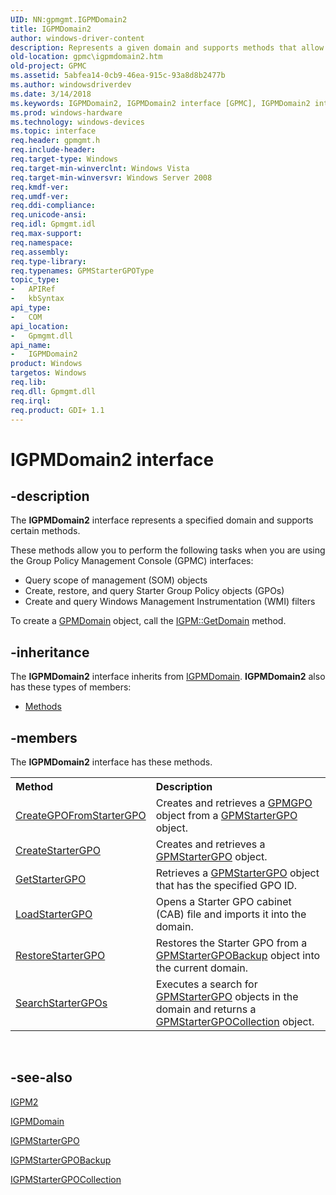 ```yaml
---
UID: NN:gpmgmt.IGPMDomain2
title: IGPMDomain2
author: windows-driver-content
description: Represents a given domain and supports methods that allow you to query scope of management (SOM) objects, create, restore and query Starter GPOs, and create and query WMI filters when you are using the Group Policy Management Console (GPMC) interfaces.
old-location: gpmc\igpmdomain2.htm
old-project: GPMC
ms.assetid: 5abfea14-0cb9-46ea-915c-93a8d8b2477b
ms.author: windowsdriverdev
ms.date: 3/14/2018
ms.keywords: IGPMDomain2, IGPMDomain2 interface [GPMC], IGPMDomain2 interface [GPMC],described, gpmc.igpmdomain2, gpmgmt/IGPMDomain2
ms.prod: windows-hardware
ms.technology: windows-devices
ms.topic: interface
req.header: gpmgmt.h
req.include-header: 
req.target-type: Windows
req.target-min-winverclnt: Windows Vista
req.target-min-winversvr: Windows Server 2008
req.kmdf-ver: 
req.umdf-ver: 
req.ddi-compliance: 
req.unicode-ansi: 
req.idl: Gpmgmt.idl
req.max-support: 
req.namespace: 
req.assembly: 
req.type-library: 
req.typenames: GPMStarterGPOType
topic_type:
-	APIRef
-	kbSyntax
api_type:
-	COM
api_location:
-	Gpmgmt.dll
api_name:
-	IGPMDomain2
product: Windows
targetos: Windows
req.lib: 
req.dll: Gpmgmt.dll
req.irql: 
req.product: GDI+ 1.1
---
```


# IGPMDomain2 interface


## -description


The 
<b>IGPMDomain2</b> interface represents a specified domain and supports certain methods.

These methods allow you to perform the following tasks when you are using the Group Policy Management Console (GPMC) interfaces:
<ul>
<li>Query scope of management (SOM) objects</li>
<li>Create, restore, and query Starter Group Policy objects (GPOs)</li>
<li>Create and query Windows Management Instrumentation (WMI) filters</li>
</ul>To create a <a href="https://msdn.microsoft.com/c3639f07-7c8c-4440-ade4-b58abd2586d6">GPMDomain</a> object, call the 
<a href="https://msdn.microsoft.com/32aee72f-96fa-4ebd-9ff7-643972b82cf6">IGPM::GetDomain</a> method.


## -inheritance

The <b xmlns:loc="http://microsoft.com/wdcml/l10n">IGPMDomain2</b> interface inherits from <a href="https://msdn.microsoft.com/c3639f07-7c8c-4440-ade4-b58abd2586d6">IGPMDomain</a>. <b>IGPMDomain2</b> also has these types of members:
<ul>
<li><a href="https://docs.microsoft.com/">Methods</a></li>
</ul>

## -members

The <b>IGPMDomain2</b> interface has these methods.
<table class="members" id="memberListMethods">
<tr>
<th align="left" width="37%">Method</th>
<th align="left" width="63%">Description</th>
</tr>
<tr data="declared;">
<td align="left" width="37%">
<a href="https://msdn.microsoft.com/3a74f763-a9f5-4e93-94fb-7ef2a116c82b">CreateGPOFromStarterGPO</a>
</td>
<td align="left" width="63%">
Creates and retrieves a 
<a href="https://msdn.microsoft.com/2857c8b7-019d-4ec2-9a00-574fc8541cae">GPMGPO</a> object from a <a href="https://msdn.microsoft.com/5ce7a7b4-e1c0-4e76-98c2-41462ec4ea17">GPMStarterGPO</a> object.

</td>
</tr>
<tr data="declared;">
<td align="left" width="37%">
<a href="https://msdn.microsoft.com/652ac85b-f488-4e27-81dd-1ffc5f9f42d6">CreateStarterGPO</a>
</td>
<td align="left" width="63%">
Creates and retrieves a 
<a href="https://msdn.microsoft.com/5ce7a7b4-e1c0-4e76-98c2-41462ec4ea17">GPMStarterGPO</a> object.

</td>
</tr>
<tr data="declared;">
<td align="left" width="37%">
<a href="https://msdn.microsoft.com/0648c653-94da-40d6-98c2-46f80a51bc90">GetStarterGPO</a>
</td>
<td align="left" width="63%">
Retrieves a <a href="https://msdn.microsoft.com/5ce7a7b4-e1c0-4e76-98c2-41462ec4ea17">GPMStarterGPO</a> object that has the specified GPO ID.

</td>
</tr>
<tr data="declared;">
<td align="left" width="37%">
<a href="https://msdn.microsoft.com/3375ecaf-6128-4bc0-9cfc-e9b00bf4b70a">LoadStarterGPO</a>
</td>
<td align="left" width="63%">
Opens a Starter GPO cabinet (CAB) file and imports it into the domain.

</td>
</tr>
<tr data="declared;">
<td align="left" width="37%">
<a href="https://msdn.microsoft.com/e91a3540-7f1b-4843-9b5e-4dcd837dc0f8">RestoreStarterGPO</a>
</td>
<td align="left" width="63%">
Restores the Starter GPO from a 
<a href="https://msdn.microsoft.com/b062da03-6d9c-42b3-a4aa-5a7a6a38e4c9">GPMStarterGPOBackup</a> object into the current domain.

</td>
</tr>
<tr data="declared;">
<td align="left" width="37%">
<a href="https://msdn.microsoft.com/30a325e8-372a-4e30-a420-10f5b6ef295d">SearchStarterGPOs</a>
</td>
<td align="left" width="63%">
Executes a search for 
<a href="https://msdn.microsoft.com/5ce7a7b4-e1c0-4e76-98c2-41462ec4ea17">GPMStarterGPO</a> objects  in the domain and returns a 
<a href="https://msdn.microsoft.com/847aea86-48e9-428e-ae4d-e6a7e1e13428">GPMStarterGPOCollection</a> object.

</td>
</tr>
</table> 


## -see-also




<a href="https://msdn.microsoft.com/f9cd432a-3974-4fc4-9e32-1d8e2df1601c">IGPM2</a>



<a href="https://msdn.microsoft.com/c3639f07-7c8c-4440-ade4-b58abd2586d6">IGPMDomain</a>



<a href="https://msdn.microsoft.com/5ce7a7b4-e1c0-4e76-98c2-41462ec4ea17">IGPMStarterGPO</a>



<a href="https://msdn.microsoft.com/b062da03-6d9c-42b3-a4aa-5a7a6a38e4c9">IGPMStarterGPOBackup</a>



<a href="https://msdn.microsoft.com/b650b1c6-0597-468a-afdc-a21d61f1a8a0">IGPMStarterGPOCollection</a>
 

 

